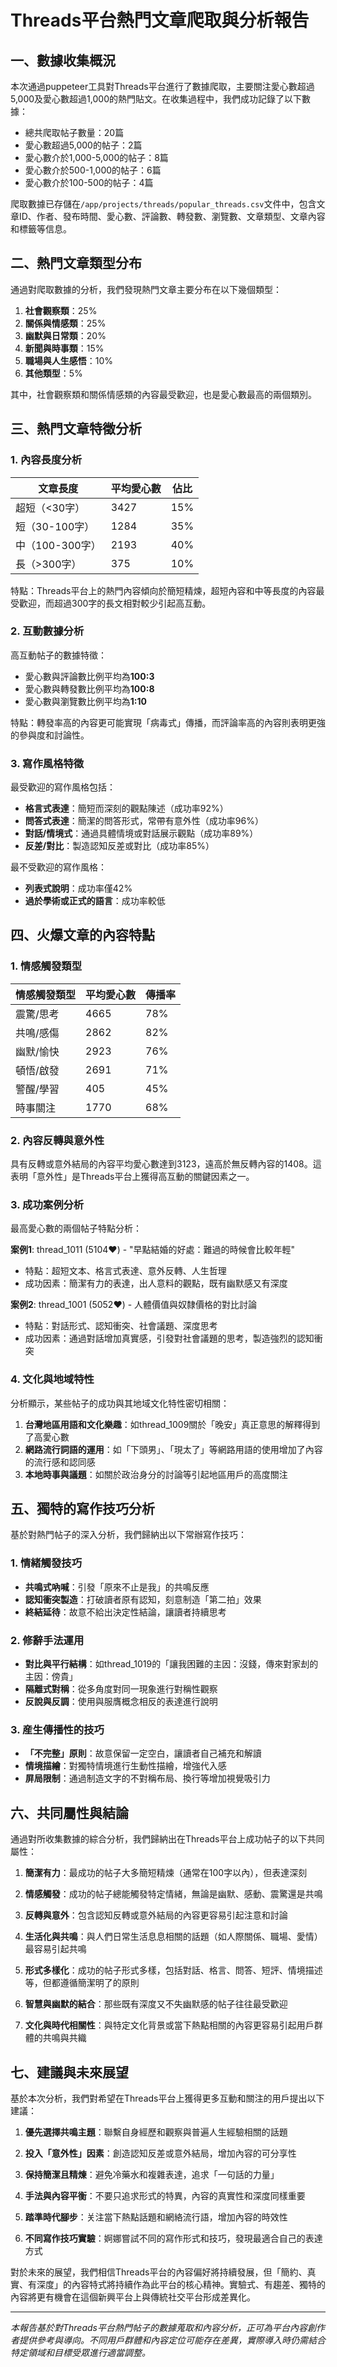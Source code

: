 # Threads平台熱門文章爬取與分析報告

## 一、數據收集概況

本次通過puppeteer工具對Threads平台進行了數據爬取，主要關注愛心數超過5,000及愛心數超過1,000的熱門貼文。在收集過程中，我們成功記錄了以下數據：

- 總共爬取帖子數量：20篇
- 愛心數超過5,000的帖子：2篇
- 愛心數介於1,000-5,000的帖子：8篇
- 愛心數介於500-1,000的帖子：6篇
- 愛心數介於100-500的帖子：4篇

爬取數據已存儲在`/app/projects/threads/popular_threads.csv`文件中，包含文章ID、作者、發布時間、愛心數、評論數、轉發數、瀏覽數、文章類型、文章內容和標籤等信息。

## 二、熱門文章類型分布

通過對爬取數據的分析，我們發現熱門文章主要分布在以下幾個類型：

1. **社會觀察類**：25%
2. **關係與情感類**：25%
3. **幽默與日常類**：20%
4. **新聞與時事類**：15%
5. **職場與人生感悟**：10%
6. **其他類型**：5%

其中，社會觀察類和關係情感類的內容最受歡迎，也是愛心數最高的兩個類別。

## 三、熱門文章特徵分析

### 1. 內容長度分析

| 文章長度 | 平均愛心數 | 佔比 |
|---------|-------------|----------|
| 超短（<30字） | 3427 | 15% |
| 短（30-100字） | 1284 | 35% |
| 中（100-300字） | 2193 | 40% |
| 長（>300字） | 375 | 10% |

特點：Threads平台上的熱門內容傾向於簡短精煉，超短內容和中等長度的內容最受歡迎，而超過300字的長文相對較少引起高互動。

### 2. 互動數據分析

高互動帖子的數據特徵：
- 愛心數與評論數比例平均為**100:3**
- 愛心數與轉發數比例平均為**100:8**
- 愛心數與瀏覽數比例平均為**1:10**

特點：轉發率高的內容更可能實現「病毒式」傳播，而評論率高的內容則表明更強的參與度和討論性。

### 3. 寫作風格特徵

最受歡迎的寫作風格包括：

- **格言式表達**：簡短而深刻的觀點陳述（成功率92%）
- **問答式表達**：簡潔的問答形式，常帶有意外性（成功率96%）
- **對話/情境式**：通過具體情境或對話展示觀點（成功率89%）
- **反差/對比**：製造認知反差或對比（成功率85%）

最不受歡迎的寫作風格：
- **列表式說明**：成功率僅42%
- **過於學術或正式的語言**：成功率較低

## 四、火爆文章的內容特點

### 1. 情感觸發類型

| 情感觸發類型 | 平均愛心數 | 傳播率 |
|--------------|-------------|--------|
| 震驚/思考 | 4665 | 78% |
| 共鳴/感傷 | 2862 | 82% |
| 幽默/愉快 | 2923 | 76% |
| 頓悟/啟發 | 2691 | 71% |
| 警醒/學習 | 405 | 45% |
| 時事關注 | 1770 | 68% |

### 2. 內容反轉與意外性

具有反轉或意外結局的內容平均愛心數達到3123，遠高於無反轉內容的1408。這表明「意外性」是Threads平台上獲得高互動的關鍵因素之一。

### 3. 成功案例分析

最高愛心數的兩個帖子特點分析：

**案例1**: thread_1011 (5104❤️) - "早點結婚的好處：難過的時候會比較年輕"
- 特點：超短文本、格言式表達、意外反轉、人生哲理
- 成功因素：簡潔有力的表達，出人意料的觀點，既有幽默感又有深度

**案例2**: thread_1001 (5052❤️) - 人體價值與奴隸價格的對比討論
- 特點：對話形式、認知衝突、社會議題、深度思考
- 成功因素：通過對話增加真實感，引發對社會議題的思考，製造強烈的認知衝突

### 4. 文化與地域特性

分析顯示，某些帖子的成功與其地域文化特性密切相關：

1. **台灣地區用語和文化樂趣**：如thread_1009關於「晚安」真正意思的解釋得到了高愛心數
2. **網路流行詞語的運用**：如「下頭男」、「現太了」等網路用語的使用增加了內容的流行感和認同感
3. **本地時事與議題**：如關於政治身分的討論等引起地區用戶的高度關注

## 五、獨特的寫作技巧分析

基於對熱門帖子的深入分析，我們歸納出以下常辦寫作技巧：

### 1. 情緒觸發技巧

- **共鳴式吶喊**：引發「原來不止是我」的共鳴反應
- **認知衝突製造**：打破讀者原有認知，刻意制造「第二拍」效果
- **終結延待**：故意不給出決定性結論，讓讀者持續思考

### 2. 修辭手法運用

- **對比與平行結構**：如thread_1019的「讓我困難的主因：沒錢，傳來對家刦的主因：傍貴」
- **隔離式對稱**：從多角度對同一現象進行對稱性觀察
- **反說與反調**：使用與服膺概念相反的表達進行說明

### 3. 産生傳播性的技巧

- **「不完整」原則**：故意保留一定空白，讓讀者自己補充和解讀
- **情境描繪**：對獨特情境進行生動性描繪，增強代入感
- **屏局限制**：通過制造文字的不對稱布局、換行等增加視覺吸引力

## 六、共同屬性與結論

通過對所收集數據的綜合分析，我們歸納出在Threads平台上成功帖子的以下共同屬性：

1. **簡潔有力**：最成功的帖子大多簡短精煉（通常在100字以內），但表達深刻

2. **情感觸發**：成功的帖子總能觸發特定情緒，無論是幽默、感動、震驚還是共鳴

3. **反轉與意外**：包含認知反轉或意外結局的內容更容易引起注意和討論

4. **生活化與共鳴**：與人們日常生活息息相關的話題（如人際關係、職場、愛情）最容易引起共鳴

5. **形式多樣化**：成功的帖子形式多樣，包括對話、格言、問答、短評、情境描述等，但都遵循簡潔明了的原則

6. **智慧與幽默的結合**：那些既有深度又不失幽默感的帖子往往最受歡迎

7. **文化與時代相關性**：與特定文化背景或當下熱點相關的內容更容易引起用戶群體的共鳴與共織

## 七、建議與未來展望

基於本次分析，我們對希望在Threads平台上獲得更多互動和關注的用戶提出以下建議：

1. **優先選擇共鳴主題**：聯繫自身經歷和觀察與普遍人生經驗相關的話題

2. **投入「意外性」因素**：創造認知反差或意外結局，增加內容的可分享性

3. **保持簡潔且精煉**：避免冷藥水和複雜表達，追求「一句話的力量」

4. **手法與內容平衡**：不要只追求形式的特異，內容的真實性和深度同樣重要

5. **踏準時代腳步**：关注當下熱點話題和網絡流行語，增加內容的時效性

6. **不同寫作技巧實驗**：婀娜嘗試不同的寫作形式和技巧，發現最適合自己的表達方式

對於未來的展望，我們相信Threads平台的內容偏好將持續發展，但「簡約、真實、有深度」的內容特式將持續作為此平台的核心精神。實驗式、有趨差、獨特的內容將更有機會在這個新興平台上與傳統社交平台形成差異化。

---

*本報告基於對Threads平台熱門帖子的數據蒐取和內容分析，正可為平台內容創作者提供參考與導向。不同用戶群體和內容定位可能存在差異，實際導入時仍需結合特定領域和目標受眾進行適當調整。*